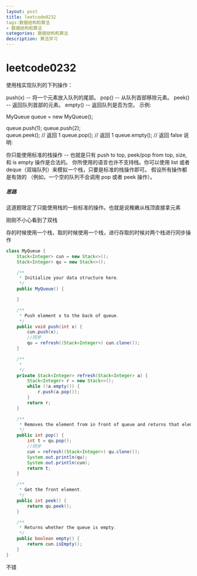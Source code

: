 ```yaml
---
layout: post
title: leetcode0232
tags:数据结构和算法
- 数据结构和算法
categories: 数据结构和算法
description: 算法学习
---
```

# leetcode0232

使用栈实现队列的下列操作：

push(x) -- 将一个元素放入队列的尾部。
pop() -- 从队列首部移除元素。
peek() -- 返回队列首部的元素。
empty() -- 返回队列是否为空。
示例:

MyQueue queue = new MyQueue();

queue.push(1);
queue.push(2);  
queue.peek();  // 返回 1
queue.pop();   // 返回 1
queue.empty(); // 返回 false
说明:

你只能使用标准的栈操作 -- 也就是只有 push to top, peek/pop from top, size, 和 is empty 操作是合法的。
你所使用的语言也许不支持栈。你可以使用 list 或者 deque（双端队列）来模拟一个栈，只要是标准的栈操作即可。
假设所有操作都是有效的 （例如，一个空的队列不会调用 pop 或者 peek 操作）。





##### 思路

这道题限定了只能使用栈的一些标准的操作。也就是说稚嫩从栈顶直接拿元素

刚刚不小心看到了双栈

存的时候使用一个栈，取的时候使用一个栈，进行存取的时候对两个栈进行同步操作



```java
class MyQueue {
    Stack<Integer> cun = new Stack<>();
    Stack<Integer> qu = new Stack<>();

    /**
     * Initialize your data structure here.
     */
    public MyQueue() {

    }

    /**
     * Push element x to the back of queue.
     */
    public void push(int x) {
        cun.push(x);
        //同步
        qu = refresh((Stack<Integer>) cun.clone());
    }

    /**
     *
     */
    private Stack<Integer> refresh(Stack<Integer> a) {
        Stack<Integer> r = new Stack<>();
        while (!a.empty()) {
            r.push(a.pop());
        }
        return r;
    }

    /**
     * Removes the element from in front of queue and returns that element.
     */
    public int pop() {
        int t = qu.pop();
        //同步
        cun = refresh((Stack<Integer>) qu.clone());
        System.out.println(qu);
        System.out.println(cun);
        return t;
    }

    /**
     * Get the front element.
     */
    public int peek() {
        return qu.peek();
    }

    /**
     * Returns whether the queue is empty.
     */
    public boolean empty() {
        return cun.isEmpty();
    }
}
```

不错